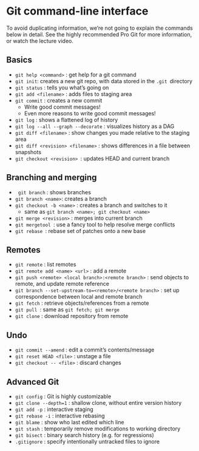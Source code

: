 # Git command-line interface
To avoid duplicating information, we’re not going to explain the commands below in detail. See the highly recommended Pro Git for more information, or watch the lecture video.

## Basics
* `git help <command>` : get help for a git command
* ` git init `: creates a new git repo, with data stored in the `.git `directory
* `git status` : tells you what’s going on
* `git add <filename>` : adds files to staging area
* `git commit` : creates a new commit
    * Write good commit messages!
    * Even more reasons to write good commit messages!
* `git log` : shows a flattened log of history
* `git log --all --graph --decorate` : visualizes history as a DAG
* `git diff <filename>` : show changes you made relative to the staging area
* `git diff <revision> <filename>` : shows differences in a file between snapshots
* `git checkout <revision> `: updates HEAD and current branch

## Branching and merging
* ` git branch` : shows branches
* ` git branch <name> `: creates a branch
* `git checkout -b <name>` : creates a branch and switches to it
    * same as `git branch <name>; git checkout <name>`
* `git merge <revision>` : merges into current branch
* `git mergetool `: use a fancy tool to help resolve merge conflicts
* `git rebase `: rebase set of patches onto a new base

## Remotes
* `git remote` : list remotes
* `git remote add <name> <url>` : add a remote
* `git push <remote> <local branch>:<remote branch>` : send objects to remote, and update remote reference
* `git branch --set-upstream-to=<remote>/<remote branch>` : set up correspondence between local and remote branch
* `git fetch` : retrieve objects/references from a remote
* `git pull `: same as `git fetch; git merge`
* `git clone` : download repository from remote

## Undo
* `git commit --amend` : edit a commit’s contents/message
* `git reset HEAD <file>` : unstage a file
* `git checkout -- <file>` : discard changes

## Advanced Git
* `git config` : Git is highly customizable
* `git clone --depth=1` : shallow clone, without entire version history
* `git add -p` : interactive staging
* `git rebase -i` : interactive rebasing
* `git blame` : show who last edited which line
* `git stash` : temporarily remove modifications to working directory
* `git bisect` : binary search history (e.g. for regressions)
* `.gitignore` : specify intentionally untracked files to ignore